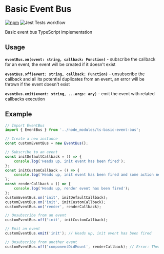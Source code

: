 # Basic Event Bus

[![npm](https://img.shields.io/npm/v/ts-basic-event-bus.svg?style=flat-square)](https://www.npmjs.com/package/ts-basic-event-bus) ![Jest Tests workflow](https://img.shields.io/github/actions/workflow/status/chausme/ts-basic-event-bus/tests.yml)

Basic event bus TypeScript implementation

## Usage

**`eventBus.on(event: string, callback: Function)`** - subscribe the callback for an event, the event will be created if it doesn't exist

**`eventBus.off(event: string, callback: Function)`** - unsubscribe the callback and all its potential duplicates from an event, an error will be thrown if the event doesn't exist

**`eventBus.emit(event: string, ...args: any)`** - emit the event with related callbacks execution

## Example

```js
// Import EventBus
import { EventBus } from '../node_modules/ts-basic-event-bus';

// Create a new instance
const customEventBus = new EventBus();

// Subscribe to an event
const initDefaultCallback = () => {
    console.log('Heads up, init event has been fired');
};
const initCustomCallback = () => {
    console.log('Heads up, init event has been fired and some action needs to be done');
};
const renderCallback = () => {
    console.log('Heads up, render event has been fired');
};
customEventBus.on('init', initDefaultCallback);
customEventBus.on('init', initCustomCallback);
customEventBus.on('render', renderCallback);

// Unsubscribe from an event
customEventBus.off('init', initCustomCallback);

// Emit an event
customEventBus.emit('init'); // Heads up, init event has been fired

// Unsubscribe from another event
customEventBus.off('componentDidMount', renderCallback); // Error: There is no event: componentDidMount
```
